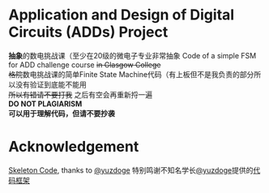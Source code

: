 # Application and Design of Digital Circuits (ADDs) Project  
**抽象**的数电挑战课（至少在20级的微电子专业非常抽象 
Code of a simple FSM for ADD challenge course ~~in Glasgow College~~  
~~格院~~数电挑战课的简单Finite State Machine代码（有上板但不是我负责的部分所以没有验证到底能不能用  
~~所以有错请不要打我~~ 之后有空会再重新捋一遍  
**DO NOT PLAGIARISM**  
**可以用于理解代码，但请不要抄袭**  
# Acknowledgement  
[Skeleton Code](https://github.com/yuzdoge/digital-circuit-lab-skeleton), thanks to [@yuzdoge](https://github.com/yuzdoge)
特别鸣谢不知名学长[@yuzdoge](https://github.com/yuzdoge)提供的[代码框架](https://github.com/yuzdoge/digital-circuit-lab-skeleton)
